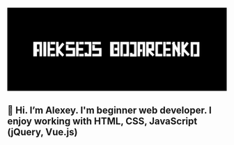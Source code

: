 ![Header](https://github.com/allexz10/allexz10/blob/main/assets/aabb.png)

## 👏 Hi. I’m Alexey. I'm beginner web developer. I enjoy working with HTML, CSS, JavaScript (jQuery, Vue.js)
